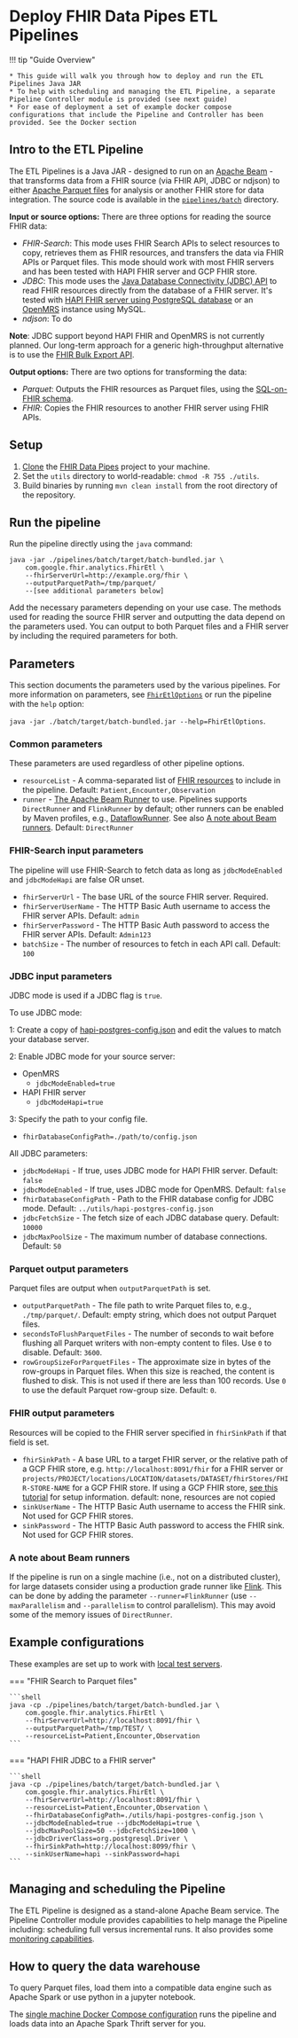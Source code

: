 # Deploy FHIR Data Pipes ETL Pipelines

!!! tip "Guide Overview"

    * This guide will walk you through how to deploy and run the ETL Pipelines Java JAR
    * To help with scheduling and managing the ETL Pipeline, a separate Pipeline Controller module is provided (see next guide)
    * For ease of deployment a set of example docker compose configurations that include the Pipeline and Controller has been provided. See the Docker section
      
## Intro to the ETL Pipeline
The ETL Pipelines is a Java JAR - designed to run on an [Apache Beam](https://beam.apache.org/) - that transforms data from a FHIR source (via FHIR API, JDBC or ndjson) to either
[Apache Parquet files](https://parquet.apache.org) for analysis or another FHIR store for data integration. The source code is available in the [`pipelines/batch`](https://github.com/google/fhir-data-pipes/tree/master/pipelines/batch) directory.

**Input or source options:** There are three options for reading the source FHIR data:

- _FHIR-Search_: This mode uses FHIR Search APIs to select resources to copy,
  retrieves them as FHIR resources, and transfers the data via FHIR APIs or
  Parquet files. This mode should work with most FHIR servers and has been
  tested with HAPI FHIR server and GCP FHIR store.
- _JDBC_: This mode uses the
  [Java Database Connectivity (JDBC) API](https://docs.oracle.com/javase/8/docs/technotes/guides/jdbc/) to read FHIR resources directly from the database of a FHIR server. It's
  tested with [HAPI FHIR server using PostgreSQL database](https://github.com/hapifhir/hapi-fhir-jpaserver-starter#postgresql-configuration)
  or an [OpenMRS](https://openmrs.org/) instance using MySQL.
-  _ndjson_: To do 
  
  **Note**: JDBC support beyond HAPI FHIR and OpenMRS is not currently planned. Our long-term approach for a generic high-throughput alternative is to use the
  [FHIR Bulk Export API](https://build.fhir.org/ig/HL7/bulk-data/export.html).

**Output options:** There are two options for transforming the data:

- _Parquet_: Outputs the FHIR resources as Parquet files, using the
  [SQL-on-FHIR schema](https://github.com/FHIR/sql-on-fhir/blob/master/sql-on-fhir.md).
- _FHIR_: Copies the FHIR resources to another FHIR server using FHIR APIs.

## Setup

1.  [Clone](https://docs.github.com/en/github/creating-cloning-and-archiving-repositories/cloning-a-repository)
    the [FHIR Data Pipes](https://github.com/google/fhir-data-pipes) project to
    your machine.
1.  Set the `utils` directory to world-readable: `chmod -R 755 ./utils`.
1.  Build binaries by running `mvn clean install` from the root directory of the
    repository.

## Run the pipeline

Run the pipeline directly using the `java` command:

```
java -jar ./pipelines/batch/target/batch-bundled.jar \
    com.google.fhir.analytics.FhirEtl \
    --fhirServerUrl=http://example.org/fhir \
    --outputParquetPath=/tmp/parquet/
    --[see additional parameters below]
```

Add the necessary parameters depending on your use case. The methods used for
reading the source FHIR server and outputting the data depend on the parameters
used. You can output to both Parquet files and a FHIR server by including the
required parameters for both.

## Parameters

This section documents the parameters used by the various pipelines. For more
information on parameters, see
[`FhirEtlOptions`](https://github.com/google/fhir-data-pipes/blob/master/pipelines/batch/src/main/java/com/google/fhir/analytics/FhirEtlOptions.java)
or run the pipeline with the `help` option:

`java -jar ./batch/target/batch-bundled.jar --help=FhirEtlOptions`.

### Common parameters

These parameters are used regardless of other pipeline options.

- `resourceList` - A comma-separated list of
  [FHIR resources](https://www.hl7.org/fhir/resourcelist.html) to include in the
  pipeline. Default: `Patient,Encounter,Observation`
- `runner` -
  [The Apache Beam Runner](https://beam.apache.org/documentation/runners/capability-matrix/)
  to use. Pipelines supports `DirectRunner` and `FlinkRunner` by default; other
  runners can be enabled by Maven profiles, e.g.,
  [DataflowRunner](https://github.com/google/fhir-data-pipes/blob/16fcc255cef4d2708b9941a854e6c638b2533d45/pipelines/batch/pom.xml#L257).
  See also
  [A note about Beam runners](pipelines/batch/README.md#a-note-about-beam-runners).
  Default: `DirectRunner`

### FHIR-Search input parameters

The pipeline will use FHIR-Search to fetch data as long as `jdbcModeEnabled` and
`jdbcModeHapi` are false OR unset.

- `fhirServerUrl` - The base URL of the source FHIR server. Required.
- `fhirServerUserName` - The HTTP Basic Auth username to access the FHIR server
  APIs. Default: `admin`
- `fhirServerPassword` - The HTTP Basic Auth password to access the FHIR server
  APIs. Default: `Admin123`
- `batchSize` - The number of resources to fetch in each API call. Default:
  `100`

### JDBC input parameters

JDBC mode is used if a JDBC flag is `true`.

To use JDBC mode:

1: Create a copy of
[hapi-postgres-config.json](https://github.com/google/fhir-data-pipes/blob/master/utils/hapi-postgres-config.json)
and edit the values to match your database server.

2: Enable JDBC mode for your source server:

- OpenMRS
  - `jdbcModeEnabled=true`
- HAPI FHIR server
  - `jdbcModeHapi=true`

3: Specify the path to your config file.

- `fhirDatabaseConfigPath=./path/to/config.json`

All JDBC parameters:

- `jdbcModeHapi` - If true, uses JDBC mode for HAPI FHIR server. Default:
  `false`
- `jdbcModeEnabled` - If true, uses JDBC mode for OpenMRS. Default: `false`
- `fhirDatabaseConfigPath` - Path to the FHIR database config for JDBC mode.
  Default: `../utils/hapi-postgres-config.json`
- `jdbcFetchSize` - The fetch size of each JDBC database query. Default: `10000`
- `jdbcMaxPoolSize` - The maximum number of database connections. Default: `50`

### Parquet output parameters

Parquet files are output when `outputParquetPath` is set.

- `outputParquetPath` - The file path to write Parquet files to, e.g.,
  `./tmp/parquet/`. Default: empty string, which does not output Parquet files.
- `secondsToFlushParquetFiles` - The number of seconds to wait before flushing
  all Parquet writers with non-empty content to files. Use `0` to disable.
  Default: `3600`.
- `rowGroupSizeForParquetFiles` - The approximate size in bytes of the
  row-groups in Parquet files. When this size is reached, the content is flushed
  to disk. This is not used if there are less than 100 records. Use `0` to use
  the default Parquet row-group size. Default: `0`.

### FHIR output parameters

Resources will be copied to the FHIR server specified in `fhirSinkPath` if that
field is set.

- `fhirSinkPath` - A base URL to a target FHIR server, or the relative path of a
  GCP FHIR store, e.g. `http://localhost:8091/fhir` for a FHIR server or
  `projects/PROJECT/locations/LOCATION/datasets/DATASET/fhirStores/FHIR-STORE-NAME`
  for a GCP FHIR store. If using a GCP FHIR store,
  [see this tutorial](tutorials/gcp_fhirstore.md) for setup information.
  default: none, resources are not copied
- `sinkUserName` - The HTTP Basic Auth username to access the FHIR sink. Not
  used for GCP FHIR stores.
- `sinkPassword` - The HTTP Basic Auth password to access the FHIR sink. Not
  used for GCP FHIR stores.

### A note about Beam runners

If the pipeline is run on a single machine (i.e., not on a distributed cluster),
for large datasets consider using a production grade runner like
[Flink](https://beam.apache.org/documentation/runners/flink/). This can be done
by adding the parameter `--runner=FlinkRunner` (use `--maxParallelism` and
`--parallelism` to control parallelism). This may avoid some of the memory
issues of `DirectRunner`.

## Example configurations

These examples are set up to work with
[local test servers](tutorials/test_servers.md).

=== "FHIR Search to Parquet files"

    ```shell
    java -cp ./pipelines/batch/target/batch-bundled.jar \
        com.google.fhir.analytics.FhirEtl \
        --fhirServerUrl=http://localhost:8091/fhir \
        --outputParquetPath=/tmp/TEST/ \
        --resourceList=Patient,Encounter,Observation
    ```

=== "HAPI FHIR JDBC to a FHIR server"

    ```shell
    java -cp ./pipelines/batch/target/batch-bundled.jar \
        com.google.fhir.analytics.FhirEtl \
        --fhirServerUrl=http://localhost:8091/fhir \
        --resourceList=Patient,Encounter,Observation \
        --fhirDatabaseConfigPath=./utils/hapi-postgres-config.json \
        --jdbcModeEnabled=true --jdbcModeHapi=true \
        --jdbcMaxPoolSize=50 --jdbcFetchSize=1000 \
        --jdbcDriverClass=org.postgresql.Driver \
        --fhirSinkPath=http://localhost:8099/fhir \
        --sinkUserName=hapi --sinkPassword=hapi
    ```

## Managing and scheduling the Pipeline

The ETL Pipeline is designed as a stand-alone Apache Beam service. The Pipeline Controller module provides capabilities to help manage the Pipeline including: scheduling full versus incremental runs. It also provides some [monitoring capabilities](./additional#managing-pipelines). 

## How to query the data warehouse

To query Parquet files, load them into a compatible data engine such as Apache
Spark or use python in a jupyter notebook.

The [single machine Docker Compose configuration](tutorials/single_machine.md)
runs the pipeline and loads data into an Apache Spark Thrift server for you.
